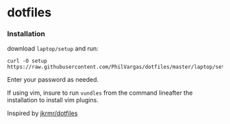 # dotfiles

### Installation

download `laptop/setup` and run:

    curl -O setup https://raw.githubusercontent.com/PhilVargas/dotfiles/master/laptop/setup

Enter your password as needed.  

If using vim, insure to run `vundles` from the command lineafter the installation to install
vim plugins.

Inspired by [jkrmr/dotfiles](https://github.com/jkrmr/dotfiles)
